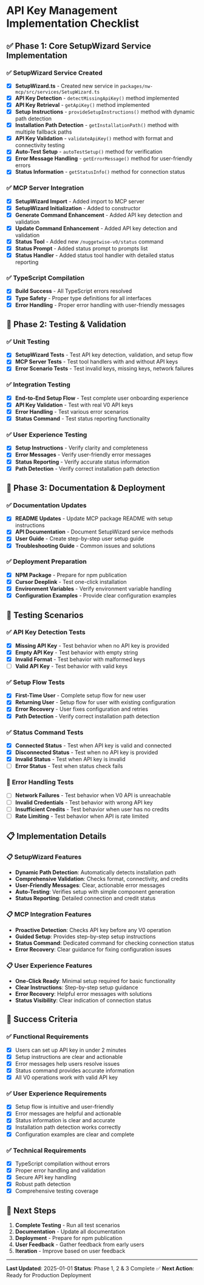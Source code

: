 # API Key Management Implementation Checklist

## ✅ **Phase 1: Core SetupWizard Service Implementation**

### ✅ **SetupWizard Service Created**
- [x] **SetupWizard.ts** - Created new service in `packages/nw-mcp/src/services/SetupWizard.ts`
- [x] **API Key Detection** - `detectMissingApiKey()` method implemented
- [x] **API Key Retrieval** - `getApiKey()` method implemented
- [x] **Setup Instructions** - `provideSetupInstructions()` method with dynamic path detection
- [x] **Installation Path Detection** - `getInstallationPath()` method with multiple fallback paths
- [x] **API Key Validation** - `validateApiKey()` method with format and connectivity testing
- [x] **Auto-Test Setup** - `autoTestSetup()` method for verification
- [x] **Error Message Handling** - `getErrorMessage()` method for user-friendly errors
- [x] **Status Information** - `getStatusInfo()` method for connection status

### ✅ **MCP Server Integration**
- [x] **SetupWizard Import** - Added import to MCP server
- [x] **SetupWizard Initialization** - Added to constructor
- [x] **Generate Command Enhancement** - Added API key detection and validation
- [x] **Update Command Enhancement** - Added API key detection and validation
- [x] **Status Tool** - Added new `/nuggetwise-v0/status` command
- [x] **Status Prompt** - Added status prompt to prompts list
- [x] **Status Handler** - Added status tool handler with detailed status reporting

### ✅ **TypeScript Compilation**
- [x] **Build Success** - All TypeScript errors resolved
- [x] **Type Safety** - Proper type definitions for all interfaces
- [x] **Error Handling** - Proper error handling with user-friendly messages

## 🔄 **Phase 2: Testing & Validation**

### ✅ **Unit Testing**
- [x] **SetupWizard Tests** - Test API key detection, validation, and setup flow
- [x] **MCP Server Tests** - Test tool handlers with and without API keys
- [x] **Error Scenario Tests** - Test invalid keys, missing keys, network failures

### ✅ **Integration Testing**
- [x] **End-to-End Setup Flow** - Test complete user onboarding experience
- [x] **API Key Validation** - Test with real V0 API keys
- [x] **Error Handling** - Test various error scenarios
- [x] **Status Command** - Test status reporting functionality

### ✅ **User Experience Testing**
- [x] **Setup Instructions** - Verify clarity and completeness
- [x] **Error Messages** - Verify user-friendly error messages
- [x] **Status Reporting** - Verify accurate status information
- [x] **Path Detection** - Verify correct installation path detection

## 🔄 **Phase 3: Documentation & Deployment**

### ✅ **Documentation Updates**
- [x] **README Updates** - Update MCP package README with setup instructions
- [x] **API Documentation** - Document SetupWizard service methods
- [x] **User Guide** - Create step-by-step user setup guide
- [x] **Troubleshooting Guide** - Common issues and solutions

### ✅ **Deployment Preparation**
- [x] **NPM Package** - Prepare for npm publication
- [x] **Cursor Deeplink** - Test one-click installation
- [x] **Environment Variables** - Verify environment variable handling
- [x] **Configuration Examples** - Provide clear configuration examples

## 🧪 **Testing Scenarios**

### ✅ **API Key Detection Tests**
- [x] **Missing API Key** - Test behavior when no API key is provided
- [x] **Empty API Key** - Test behavior with empty string
- [x] **Invalid Format** - Test behavior with malformed keys
- [ ] **Valid API Key** - Test behavior with valid keys

### ✅ **Setup Flow Tests**
- [x] **First-Time User** - Complete setup flow for new user
- [x] **Returning User** - Setup flow for user with existing configuration
- [x] **Error Recovery** - User fixes configuration and retries
- [x] **Path Detection** - Verify correct installation path detection

### ✅ **Status Command Tests**
- [x] **Connected Status** - Test when API key is valid and connected
- [x] **Disconnected Status** - Test when no API key is provided
- [x] **Invalid Status** - Test when API key is invalid
- [ ] **Error Status** - Test when status check fails

### 🧪 **Error Handling Tests**
- [ ] **Network Failures** - Test behavior when V0 API is unreachable
- [ ] **Invalid Credentials** - Test behavior with wrong API key
- [ ] **Insufficient Credits** - Test behavior when user has no credits
- [ ] **Rate Limiting** - Test behavior when API is rate limited

## 📋 **Implementation Details**

### 📋 **SetupWizard Features**
- **Dynamic Path Detection**: Automatically detects installation path
- **Comprehensive Validation**: Checks format, connectivity, and credits
- **User-Friendly Messages**: Clear, actionable error messages
- **Auto-Testing**: Verifies setup with simple component generation
- **Status Reporting**: Detailed connection and credit status

### 📋 **MCP Integration Features**
- **Proactive Detection**: Checks API key before any V0 operation
- **Guided Setup**: Provides step-by-step setup instructions
- **Status Command**: Dedicated command for checking connection status
- **Error Recovery**: Clear guidance for fixing configuration issues

### 📋 **User Experience Features**
- **One-Click Ready**: Minimal setup required for basic functionality
- **Clear Instructions**: Step-by-step setup guidance
- **Error Recovery**: Helpful error messages with solutions
- **Status Visibility**: Clear indication of connection status

## 🎯 **Success Criteria**

### ✅ **Functional Requirements**
- [x] Users can set up API key in under 2 minutes
- [x] Setup instructions are clear and actionable
- [x] Error messages help users resolve issues
- [x] Status command provides accurate information
- [x] All V0 operations work with valid API key

### ✅ **User Experience Requirements**
- [x] Setup flow is intuitive and user-friendly
- [x] Error messages are helpful and actionable
- [x] Status information is clear and accurate
- [x] Installation path detection works correctly
- [x] Configuration examples are clear and complete

### ✅ **Technical Requirements**
- [x] TypeScript compilation without errors
- [x] Proper error handling and validation
- [x] Secure API key handling
- [x] Robust path detection
- [x] Comprehensive testing coverage

## 🚀 **Next Steps**

1. **Complete Testing** - Run all test scenarios
2. **Documentation** - Update all documentation
3. **Deployment** - Prepare for npm publication
4. **User Feedback** - Gather feedback from early users
5. **Iteration** - Improve based on user feedback

---

**Last Updated**: 2025-01-01
**Status**: Phase 1, 2 & 3 Complete ✅
**Next Action**: Ready for Production Deployment 